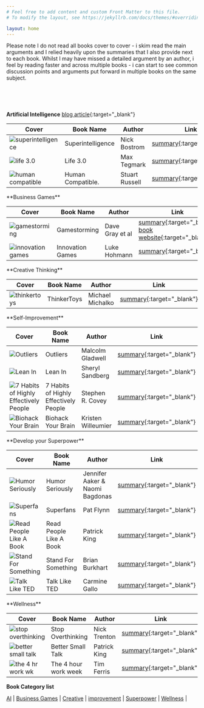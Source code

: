 ```yaml
---
# Feel free to add content and custom Front Matter to this file.
# To modify the layout, see https://jekyllrb.com/docs/themes/#overriding-theme-defaults

layout: home
---
```


Please note I do not read all books cover to cover - i skim read the main arguments and I relied heavily upon the summaries that I also provide next to each book. Whilst I may have missed a detailed argument by an author, i feel by reading faster and across multiple books - i can start to see common discussion points and arguments put forward in multiple books on the same subject.

<br><br><br>

<div class="section AI" id="AI">
</div>

**Artificial Intelligence** [blog article](http://127.0.0.1:4000/jekyll/update/2022/10/01/welcome-to-jekyll.html){:target="\_blank"}<br>

| Cover                                                                 | Book Name         | Author         | Link                                                                                                                                          |
| --------------------------------------------------------------------- | ----------------- | -------------- | --------------------------------------------------------------------------------------------------------------------------------------------- |
| <img src="/BSumm/imgs/superintelligence.jpg" alt="superintelligence"> | Superintelligence | Nick Bostrom   | [summary](https://medium.com/@rossrco/book-review-superintelligence-paths-dangers-strategies-by-nick-bostrom-19675475d31f){:target="\_blank"} |
| <img src="/BSumm/imgs/life 3.jpg" alt="life 3.0">                     | Life 3.0          | Max Tegmark    | [summary](https://makemeread.in/life-3-0-book-summary/){:target="\_blank"}                                                                    |
| <img src="/BSumm/imgs/human compatible.jpg" alt="human compatible">   | Human Compatible. | Stuart Russell | [summary](https://fanchenbao.medium.com/book-summary-of-human-compatible-6f36a8b89bf9){:target="\_blank"}                                     |

<!--| Cover                                                                       | Book Name               | Author                          | Link                           |
| --------------------------------------------------------------------------- | ----------------------- | ------------------------------- | ------------------------------ |
| <img src="/imgs/Humor Seriously.jpg" alt="Humor Seriously">                 | Humor Seriously         | Jennifer Aaker & Naomi Bagdonas | [summary](){:target="\_blank"} |
| <img src="/imgs/Superfans.jpg" alt="Superfans">                             | Superfans               | Pat Flynn                       | [summary](){:target="\_blank"} |
| <img src="/imgs/Read People Like A Book.jpg" alt="Read People Like A Book"> | Read People Like A Book | Patrick King                    | [summary](){:target="\_blank"} |
| <img src="/imgs/Stand For Something.jpg" alt="Stand For Something">         | Stand For Something     | Brian Burkhart                  | [summary](){:target="\_blank"} |
| <img src="/imgs/Talk Like TED.jpg" alt="Talk Like TED">                     | Talk Like TED           | Carmine Gallo                   | [summary](){:target="\_blank"} | -->

<div class="section Business Games" id="Business Games">
</div>
**Business Games**<br>

| Cover                                                               | Book Name        | Author          | Link                                                                                                                                                                             |
| ------------------------------------------------------------------- | ---------------- | --------------- | -------------------------------------------------------------------------------------------------------------------------------------------------------------------------------- |
| <img src="/BSumm/imgs/gamestorming.jpg" alt="gamestorming">         | Gamestorming     | Dave Gray et al | [summary](https://coolerinsights.com/2012/11/gamestorming-a-tool-for-innovation-book-review/){:target="\_blank"}<br>[book website](https://gamestorming.com/){:target="\_blank"} |
| <img src="/BSumm/imgs/innovation games.jpg" alt="innovation games"> | Innovation Games | Luke Hohmann    | [summary](https://wind4change.com/innovation-games-luke-hohmann-what/){:target="\_blank"}                                                                                        |

<div class="section Creative" id="Creative">
</div>
**Creative Thinking**<br>

| Cover                                                     | Book Name   | Author           | Link                                                                                                                                        |
| --------------------------------------------------------- | ----------- | ---------------- | ------------------------------------------------------------------------------------------------------------------------------------------- |
| <img src="/BSumm/imgs/thinkertoys.jpg" alt="thinkertoys"> | ThinkerToys | Michael Michalko | [summary](http://www.creashock.be/CREASHOCK/media/DOWNLOADS/Thinkertoys%20Michael%20Michalko%20Business%20Summaries.pdf){:target="\_blank"} |

<div class="section improvement" id="improvement">
</div>
**Self-Improvement** <br>

| Cover                                                                                                         | Book Name                             | Author             | Link                                                                                                                               |
| ------------------------------------------------------------------------------------------------------------- | ------------------------------------- | ------------------ | ---------------------------------------------------------------------------------------------------------------------------------- |
| <img src="/BSumm/imgs/Outliers.jpg" alt="Outliers">                                                           | Outliers                              | Malcolm Gladwell   | [summary](https://www.zenflowchart.com/blog/outliers-malcolm-gladwell-book-summary){:target="\_blank"}                             |
| <img src="/BSumm/imgs/Lean In.jpg" alt="Lean In">                                                             | Lean In                               | Sheryl Sandberg    | [summary](https://www.zenflowchart.com/blog/lean-in-sheryl-sandberg-book-summary){:target="\_blank"}                               |
| <img src="/BSumm/imgs/7 Habits of Highly Effectively People.jpg" alt="7 Habits of Highly Effectively People"> | 7 Habits of Highly Effectively People | Stephen R. Covey   | [summary](https://www.samuelthomasdavies.com/book-summaries/self-help/the-7-habits-of-highly-effective-people/){:target="\_blank"} |
| <img src="/BSumm/imgs/Biohack Your Brain.jpg" alt="Biohack Your Brain">                                       | Biohack Your Brain                    | Kristen Willeumier | [summary](https://101summaries.blogspot.com/2021/11/summary-of-book-biohack-your-brain-by.html){:target="\_blank"}                 |

<div class="section superpower" id="superpower">
</div>
**Develop your Superpower** <br>

| Cover                                                                             | Book Name               | Author                          | Link                                                                                                                                 |
| --------------------------------------------------------------------------------- | ----------------------- | ------------------------------- | ------------------------------------------------------------------------------------------------------------------------------------ |
| <img src="/BSumm/imgs/Humor Seriously.jpg" alt="Humor Seriously">                 | Humor Seriously         | Jennifer Aaker & Naomi Bagdonas | [summary](https://nextbigideaclub.com/magazine/humor-seriously-humor-secret-weapon-business-life-bookbite/26029/){:target="\_blank"} |
| <img src="/BSumm/imgs/Superfans.jpg" alt="Superfans">                             | Superfans               | Pat Flynn                       | [summary](https://summaries.com/blog/superfans){:target="\_blank"}                                                                   |
| <img src="/BSumm/imgs/Read People Like A Book.jpg" alt="Read People Like A Book"> | Read People Like A Book | Patrick King                    | [summary](https://www.booktopia.com.au/read-people-like-a-book-patrick-king/book/9781647432232.html){:target="\_blank"}              |
| <img src="/BSumm/imgs/Stand For Something.jpg" alt="Stand For Something">         | Stand For Something     | Brian Burkhart                  | [summary](https://authorhour.co/stand-for-something-brian-burkhart/){:target="\_blank"}                                              |
| <img src="/BSumm/imgs/Talk Like TED.jpg" alt="Talk Like TED">                     | Talk Like TED           | Carmine Gallo                   | [summary](https://www.zenflowchart.com/blog/talk-like-ted-carmine-gallo-book-summary){:target="\_blank"}                             |

<div class="section wellness" id="wellness">
</div>
**Wellness** <br>

| Cover                                                                 | Book Name            | Author       | Link                                                                                                       |
| --------------------------------------------------------------------- | -------------------- | ------------ | ---------------------------------------------------------------------------------------------------------- |
| <img src="/BSumm/imgs/stop overthinking.jpg" alt="stop overthinking"> | Stop Overthinking    | Nick Trenton | [summary](https://suninme.org/book-summary/stop-overthinking-techniques){:target="\_blank"}                |
| <img src="/BSumm/imgs/better small talk.jpg" alt="better small talk"> | Better Small Talk    | Patrick King | [summary](https://suninme.org/book-summary/better-small-talk-awkwardness-conversations){:target="\_blank"} |
| <img src="/BSumm/imgs/the 4 hr work wk.jpg" alt="the 4 hr work wk">   | The 4 hour work week | Tim Ferris   | [summary](https://www.oberlo.com/blog/4-hour-work-week-tim-ferriss){:target="\_blank"}                     |

**Book Category list**

<div class="nav">
        <a href="#AI" class="btn">AI</a> |  <a href="#Business Games" class="btn">Business Games</a> | <a href="#Creative" class="btn">Creative</a> |
        <a href="#improvement" class="btn">improvement</a> |  <a href="#superpower" class="btn">Superpower</a> | <a href="#wellness" class="btn">Wellness</a> |  
</div>
<br><br><br><br>

